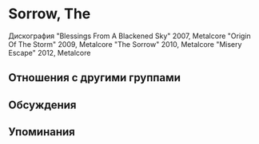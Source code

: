 # Sorrow, The

Дискография
"Blessings From A Blackened Sky" 2007, Metalcore
"Origin Of The Storm" 2009, Metalcore
"The Sorrow" 2010, Metalcore
"Misery Escape" 2012, Metalcore

## Отношения с другими группами


## Обсуждения


## Упоминания

